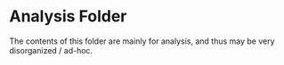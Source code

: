 # Analysis Folder

The contents of this folder are mainly for analysis, and thus may be very
disorganized / ad-hoc.